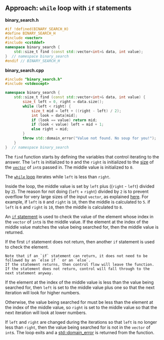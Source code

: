 # 
## Approach: `while` loop with `if` statements

**binary_search.h**
```cpp
#if !defined(BINARY_SEARCH_H)
#define BINARY_SEARCH_H
#include <vector>
#include <cstddef>
namespace binary_search {
    std::size_t find (const std::vector<int>& data, int value);
}  // namespace binary_search
#endif // BINARY_SEARCH_H
```

**binary_search.cpp**
```cpp
#include "binary_search.h"
#include <stdexcept>

namespace binary_search {
    std::size_t find (const std::vector<int>& data, int value) {
        size_t left = 0, right = data.size();
        while (left < right) {
            size_t mid = left + ((right - left) / 2);
            int look = data[mid];
            if (look == value) return mid;
            if (look < value) left = mid + 1;
            else right = mid;
        }    
        throw std::domain_error("Value not found. No soup for you!");
    } 
}  // namespace binary_search
```

The `find` function starts by defining the variables that control iterating to the answer.
The `left` is initialized to `0` and the `right` is initialized to the [size][size] of the [`vector`][vector] of `int`s passed in.
The middle value is initialized to `0`.

The [`while` loop][while] iterates while `left` is less than `right`.

Inside the loop, the middle value is set by `left` plus ((`right` - `left`) divided by `2`).
The reason for not doing (`left` + `right`) divided by `2` is to prevent overflow for very large sizes of the input `vector`, as explained [here][mid-bug].
For example, if `left` is `0` and `right` is `10`, then the middle is calculated to `5`.
if `left` is `6` and `right` is `10`, then the middle is calculated to `8`.

An [`if` statement][if] is used to check the value of the element whose index in the `vector` of `int`s is the middle value.
If the element at the index of the middle value matches the value being searched for, then the middle value is returned.

If the first `if` statement does not return, then another `if` statement is used to check the element.

```exercism/note
Note that if an `if` statement can return, it does not need to be followed by an `else if ` or an `else`.
If the statement returns, then control flow will leave the function.
If the statement does not return, control will fall through to the next statement anyway.
```

If the element at the index of the middle value is less than the value being searched for, then `left` is set to the middle value
plus one so that the next iteration will look for higher numbers.

Otherwise, the value being searched for must be less than the element at the index of the middle value, so `right` is set to the middle value
so that the next iteration will look at lower numbers.

If `left` and `right` are changed during the iterations so that `left` is no longer less than `right`,
then the value being searched for is not in the `vector` of `int`s.
The loop exits and a [std::domain_error][domain-error] is returned from the function.

[size]: https://en.cppreference.com/w/cpp/container/vector/size
[vector]: https://en.cppreference.com/w/cpp/container/vector
[while]: https://en.cppreference.com/w/cpp/language/while
[if]: https://en.cppreference.com/w/cpp/language/if
[domain-error]: https://en.cppreference.com/w/cpp/error/domain_error
[mid-bug]: https://ai.googleblog.com/2006/06/extra-extra-read-all-about-it-nearly.html

